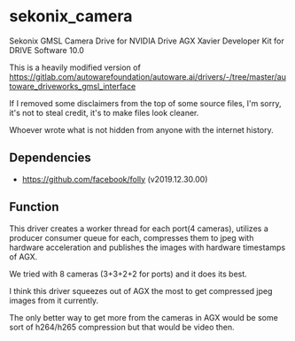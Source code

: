 # sekonix_camera

Sekonix GMSL Camera Drive for NVIDIA Drive AGX Xavier Developer Kit for DRIVE Software 10.0

This is a heavily modified version of https://gitlab.com/autowarefoundation/autoware.ai/drivers/-/tree/master/autoware_driveworks_gmsl_interface

If I removed some disclaimers from the top of some source files, I'm sorry, it's not to steal credit, it's to make files look cleaner.

Whoever wrote what is not hidden from anyone with the internet history.

## Dependencies

 * https://github.com/facebook/folly (v2019.12.30.00)
 
## Function

This driver creates a worker thread for each port(4 cameras), utilizes a producer consumer queue for each,
compresses them to jpeg with hardware acceleration and publishes the images with hardware timestamps of AGX.

We tried with 8 cameras (3+3+2+2 for ports) and it does its best.

I think this driver squeezes out of AGX the most to get compressed jpeg images from it currently.

The only better way to get more from the cameras in AGX would be some sort of h264/h265 compression but that would be video then.
